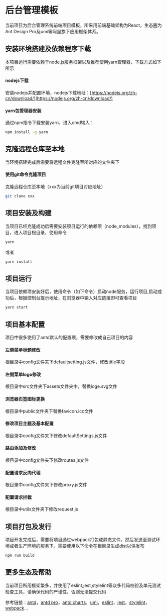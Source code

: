 # 后台管理模板
当前项目为后台管理系统前端项目模板，所采用前端基础架构为React，生态圈为Ant Design Pro及umi等阿里旗下应用框架体系。

## 安装环境搭建及依赖程序下载
本项目运行需要依赖于node.js服务框架以及推荐使用yarn管理器，下载方式如下所示

#### nodejs下载
安装nodejs并配置环境，nodejs下载地址：[https://nodejs.org/zh-cn/download/](https://nodejs.org/zh-cn/download/)

#### yarn包管理器安装
通过npm指令下载安装yarn，进入cmd输入：

```bash
npm install -g yarn
```


## 克隆远程仓库至本地
当环境搭建完成后需要将远程文件克隆至所对应的文件夹下

#### 使用git命令克隆项目
克隆远程仓库至本地（xxx为当前git项目对应地址）

```bash
git clone xxx
```

## 项目安装及构建
当项目已经克隆成功后需要安装项目运行的依赖项（node_modules），找到项目，进入项目根目录，使用命令

```bash
yarn
```

或者

```bash
yarn install
```

## 项目运行
当项目依赖项安装好后，使用命令（如下命令）启动node服务，运行项目,启动成功后，根据控制台提示地址，在浏览器中输入对应链接即可查看项目

```bash
yarn start
```

## 项目基本配置
项目中很多使用了antd默认的配置项，需要修改成自己项目的内容

#### 左侧菜单标题修改
根目录中config文件夹下defaultsetting.js文件，修改title字段

#### 左侧菜单logo修改
根目录中src文件夹下assets文件夹中，替换loge.svg文件

#### 浏览器页签图标更换
根目录中public文件夹下替换favicon.ico文件

#### 修改项目主题及基本配置
根目录中config文件夹下修改defaultSettings.js文件

#### 路由添加及修改
根目录中config文件夹下修改routes.js文件

#### 配置请求反向代理
根目录中config文件夹下修改proxy.js文件

#### 配置请求拦截
根目录中utils文件夹下修改request.js

## 项目打包及发行
项目开发完成后，需要将项目通过webpack打包成静态文件，然后发送至测试环境或者生产环境的服务下，需要使用以下命令在根目录生成dist以供发布

```bash
npm run build
```

## 更多生态及帮助
当前项目所用框架繁多，并使用了eslint,jest,stylelint等众多代码校验及单元测试检查工具，请确保代码的严谨性，否则无法提交代码

参考链接：[antd](https://ant.design/index-cn)，[antd pro](https://pro.ant.design/index-cn)，[antd charts](https://charts.ant.design/)，[umi](https://umijs.org/zh-CN/docs)，[eslint](https://eslint.org/)，[jest](https://jestjs.io/)，[stylelint](https://stylelint.io/)，[webpack](https://webpack.js.org/)...

